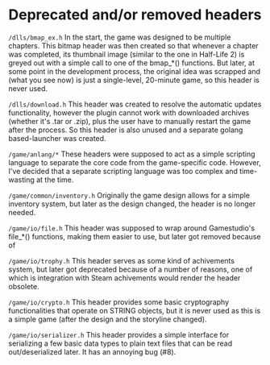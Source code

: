 # Deprecated and/or removed headers

```/dlls/bmap_ex.h```
In the start, the game was designed to be multiple chapters. This bitmap header was then created so that whenever a chapter was completed, its thumbnail image (similar to the one in Half-Life 2) is greyed out with a simple call to one of the bmap_*() functions. But later, at some point in the development process, the original idea was scrapped and (what you see now) is just a single-level, 20-minute game, so this header is never used.

```/dlls/download.h```
This header was created to resolve the automatic updates functionality, however the plugin cannot work with downloaded archives (whether it's .tar or .zip), plus the user have to manually restart the game after the process. So this header is also unused and a separate golang based-launcher was created. 

```/game/anlang/*```
These headers were supposed to act as a simple scripting language to separate the core code from the game-specific code. However, I've decided that a separate scripting language was too complex and time-wasting at the time.

```/game/common/inventory.h```
Originally the game design allows for a simple inventory system, but later as the design changed, the header is no longer needed.

```/game/io/file.h```
This header was supposed to wrap around Gamestudio's file_*() functions, making them easier to use, but later got removed because of 

```/game/io/trophy.h```
This header serves as some kind of achivements system, but later got deprecated because of a number of reasons, one of which is integration with Steam achivements would render the header obsolete.

```/game/io/crypto.h```
This header provides some basic cryptography functionalities that operate on STRING objects, but it is never used as this is a simple game (after the design and the storyline changed).

```/game/io/serializer.h```
This header provides a simple interface for serializing a few basic data types to plain text files that can be read out/deserialized later. It has an annoying bug (#8).
